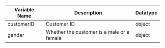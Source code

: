 Variable Name|Description|Datatype
-------------|-----------|-----------
customerID|Customer ID|object
gender|Whether the customer is a male or a female|object




